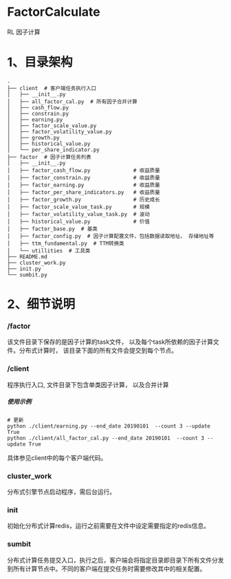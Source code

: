 # FactorCalculate
RL 因子计算

# 1、目录架构
    .
    ├── client  # 客户端任务执行入口
    │   ├── __init__.py
    │   ├── all_factor_cal.py  # 所有因子合并计算
    │   ├── cash_flow.py
    │   ├── constrain.py
    │   ├── earning.py
    │   ├── factor_scale_value.py
    │   ├── factor_volatility_value.py  
    │   ├── growth.py
    │   ├── historical_value.py
    │   └── per_share_indicator.py
    ├── factor  # 因子计算任务列表
    │   ├── __init__.py
    │   ├── factor_cash_flow.py              # 收益质量
    │   ├── factor_constrain.py              # 收益质量
    │   ├── factor_earning.py                # 收益质量
    │   ├── factor_per_share_indicators.py   # 收益质量
    │   ├── factor_growth.py                 # 历史成长
    │   ├── factor_scale_value_task.py       # 规模
    │   ├── factor_volatility_value_task.py  # 波动 
    │   ├── historical_value.py              # 价值
    │   ├── factor_base.py  # 基类
    │   ├── factor_config.py  # 因子计算配置文件，包括数据读取地址， 存储地址等
    │   ├── ttm_fundamental.py  # TTM转换类
    │   └── utillities  # 工具类
    ├── README.md
    ├── cluster_work.py
    ├── init.py
    └── sumbit.py

# 2、细节说明
### /factor
该文件目录下保存的是因子计算的task文件， 以及每个task所依赖的因子计算文件。分布式计算时， 该目录下面的所有文件会提交到每个节点。

### /client
程序执行入口, 文件目录下包含单类因子计算， 以及合并计算
##### 使用示例
```shell
# 更新
python ./client/earning.py --end_date 20190101  --count 3 --update True
python ./client/all_factor_cal.py --end_date 20190101  --count 3 --update True
```
具体参见client中的每个客户端代码。

### cluster_work
分布式引擎节点启动程序，需后台运行。

### init
初始化分布式计算redis，运行之前需要在文件中设定需要指定的redis信息。

### sumbit
分布式计算任务提交入口，执行之后，客户端会将指定目录即目录下所有文件分发到所有计算节点中。不同的客户端在提交任务时需要修改其中的相关配置。

